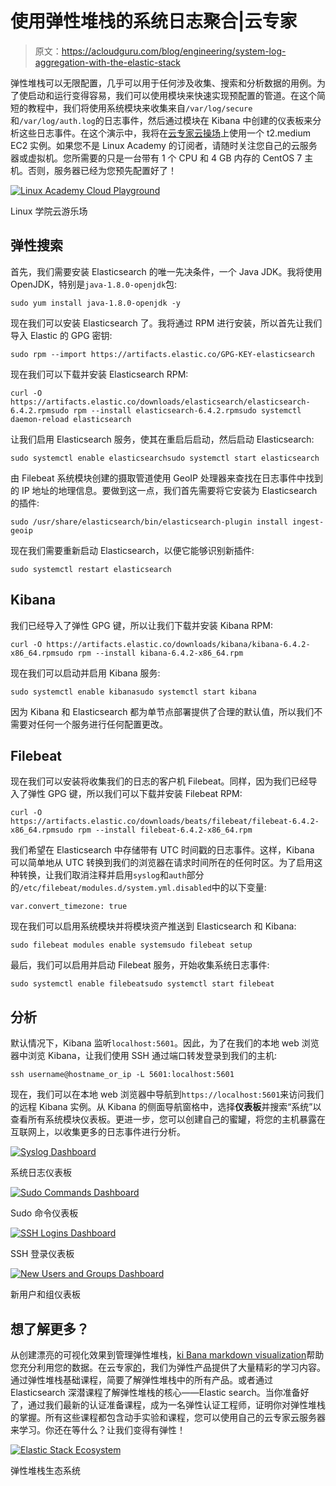 # 使用弹性堆栈的系统日志聚合|云专家

> 原文：<https://acloudguru.com/blog/engineering/system-log-aggregation-with-the-elastic-stack>

弹性堆栈可以无限配置，几乎可以用于任何涉及收集、搜索和分析数据的用例。为了使启动和运行变得容易，我们可以使用模块来快速实现预配置的管道。在这个简短的教程中，我们将使用系统模块来收集来自`/var/log/secure`和`/var/log/auth.log`的日志事件，然后通过模块在 Kibana 中创建的仪表板来分析这些日志事件。在这个演示中，我将在[云专家云操场](https://acloudguru.com/blog/engineering/system-log-aggregation-with-the-elastic-stack)上使用一个 t2.medium EC2 实例。如果您不是 Linux Academy 的订阅者，请随时关注您自己的云服务器或虚拟机。您所需要的只是一台带有 1 个 CPU 和 4 GB 内存的 CentOS 7 主机。否则，服务器已经为您预先配置好了！

[![Linux Academy Cloud Playground](img/40e0d8279955fed47c4fdd4a6dc724e6.png)](https://wpengine.linuxacademy.com/wp-content/uploads/2018/10/Screen-Shot-2018-10-30-at-4.28.20-PM.png)

[](https://wpengine.linuxacademy.com/wp-content/uploads/2018/10/Screen-Shot-2018-10-30-at-4.28.20-PM.png)

Linux 学院云游乐场

## 弹性搜索

首先，我们需要安装 Elasticsearch 的唯一先决条件，一个 Java JDK。我将使用 OpenJDK，特别是`java-1.8.0-openjdk`包:

```
sudo yum install java-1.8.0-openjdk -y
```

现在我们可以安装 Elasticsearch 了。我将通过 RPM 进行安装，所以首先让我们导入 Elastic 的 GPG 密钥:

```
sudo rpm --import https://artifacts.elastic.co/GPG-KEY-elasticsearch
```

现在我们可以下载并安装 Elasticsearch RPM:

```
curl -O https://artifacts.elastic.co/downloads/elasticsearch/elasticsearch-6.4.2.rpmsudo rpm --install elasticsearch-6.4.2.rpmsudo systemctl daemon-reload elasticsearch
```

让我们启用 Elasticsearch 服务，使其在重启后启动，然后启动 Elasticsearch:

```
sudo systemctl enable elasticsearchsudo systemctl start elasticsearch
```

由 Filebeat 系统模块创建的摄取管道使用 GeoIP 处理器来查找在日志事件中找到的 IP 地址的地理信息。要做到这一点，我们首先需要将它安装为 Elasticsearch 的插件:

```
sudo /usr/share/elasticsearch/bin/elasticsearch-plugin install ingest-geoip
```

现在我们需要重新启动 Elasticsearch，以便它能够识别新插件:

```
sudo systemctl restart elasticsearch
```

## Kibana

我们已经导入了弹性 GPG 键，所以让我们下载并安装 Kibana RPM:

```
curl -O https://artifacts.elastic.co/downloads/kibana/kibana-6.4.2-x86_64.rpmsudo rpm --install kibana-6.4.2-x86_64.rpm
```

现在我们可以启动并启用 Kibana 服务:

```
sudo systemctl enable kibanasudo systemctl start kibana
```

因为 Kibana 和 Elasticsearch 都为单节点部署提供了合理的默认值，所以我们不需要对任何一个服务进行任何配置更改。

## Filebeat

现在我们可以安装将收集我们的日志的客户机 Filebeat。同样，因为我们已经导入了弹性 GPG 键，所以我们可以下载并安装 Filebeat RPM:

```
curl -O https://artifacts.elastic.co/downloads/beats/filebeat/filebeat-6.4.2-x86_64.rpmsudo rpm --install filebeat-6.4.2-x86_64.rpm
```

我们希望在 Elasticsearch 中存储带有 UTC 时间戳的日志事件。这样，Kibana 可以简单地从 UTC 转换到我们的浏览器在请求时间所在的任何时区。为了启用这种转换，让我们取消注释并启用`syslog`和`auth`部分的`/etc/filebeat/modules.d/system.yml.disabled`中的以下变量:

```
var.convert_timezone: true
```

现在我们可以启用系统模块并将模块资产推送到 Elasticsearch 和 Kibana:

```
sudo filebeat modules enable systemsudo filebeat setup
```

最后，我们可以启用并启动 Filebeat 服务，开始收集系统日志事件:

```
sudo systemctl enable filebeatsudo systemctl start filebeat
```

## 分析

默认情况下，Kibana 监听`localhost:5601`。因此，为了在我们的本地 web 浏览器中浏览 Kibana，让我们使用 SSH 通过端口转发登录到我们的主机:

```
ssh username@hostname_or_ip -L 5601:localhost:5601
```

现在，我们可以在本地 web 浏览器中导航到`https://localhost:5601`来访问我们的远程 Kibana 实例。从 Kibana 的侧面导航窗格中，选择**仪表板**并搜索“系统”以查看所有系统模块仪表板。更进一步，您可以创建自己的蜜罐，将您的主机暴露在互联网上，以收集更多的日志事件进行分析。

[![Syslog Dashboard](img/4d4857ec06762969295dd0805c188d16.png)](https://wpengine.linuxacademy.com/wp-content/uploads/2018/10/Screen-Shot-2018-10-30-at-4.17.10-PM-2.png)

系统日志仪表板

[![Sudo Commands Dashboard](img/512de3897e38808a352fafb75928c587.png)](https://wpengine.linuxacademy.com/wp-content/uploads/2018/10/Screen-Shot-2018-10-30-at-4.17.21-PM-2.png)

Sudo 命令仪表板

[![SSH Logins Dashboard](img/ad5c783601a81458cbd3c5fd3e5033e5.png)](https://wpengine.linuxacademy.com/wp-content/uploads/2018/10/Screen-Shot-2018-10-30-at-4.17.40-PM-2.png)

SSH 登录仪表板

[![New Users and Groups Dashboard](img/c9e8ac500b791f2cf9b93e15f1ed1359.png)](https://wpengine.linuxacademy.com/wp-content/uploads/2018/10/Screen-Shot-2018-10-30-at-4.17.46-PM-2.png)

新用户和组仪表板

## 想了解更多？

从创建漂亮的可视化效果到管理弹性堆栈，[ki Bana markdown visualization](https://acloudguru.com/course/a-cloud-gurus-elastic-certified-analyst-exam-preparation-course)帮助您充分利用您的数据。在云专家[的](https://linuxacademy.com)，我们为弹性产品提供了大量精彩的学习内容。通过弹性堆栈基础课程，简要了解弹性堆栈中的所有产品。或者通过 Elasticsearch 深潜课程了解弹性堆栈的核心——Elastic search。当你准备好了，通过我们最新的认证准备课程，成为一名弹性认证工程师，证明你对弹性堆栈的掌握。所有这些课程都包含动手实验和课程，您可以使用自己的云专家云服务器来学习。你还在等什么？让我们变得有弹性！

[![Elastic Stack Ecosystem](img/0da2c6d86dc4d34e42e1afc0b43c2f7e.png)](https://wpengine.linuxacademy.com/wp-content/uploads/2018/10/elastic_stack.png)

弹性堆栈生态系统